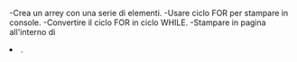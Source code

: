 -Crea un arrey con una serie di elementi.
-Usare ciclo FOR per stampare in console.
-Convertire il ciclo FOR in ciclo WHILE.
-Stampare in pagina all'interno di<li>.